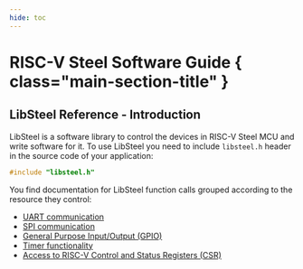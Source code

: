 ```yaml
---
hide: toc
---
```


# RISC-V Steel Software Guide { class="main-section-title" }
<h2 class="main-section-subtitle">LibSteel Reference - Introduction</h2>

LibSteel is a software library to control the devices in RISC-V Steel MCU and write software for it. To use LibSteel you need to include `libsteel.h` header in the source code of your application:

```c
#include "libsteel.h"
```

You find documentation for LibSteel function calls grouped according to the resource they control:

- [UART communication](uart.md)
- [SPI communication](spi.md)
- [General Purpose Input/Output (GPIO)](gpio.md)
- [Timer functionality](timer.md)
- [Access to RISC-V Control and Status Registers (CSR)](csr.md)

</br>
</br>